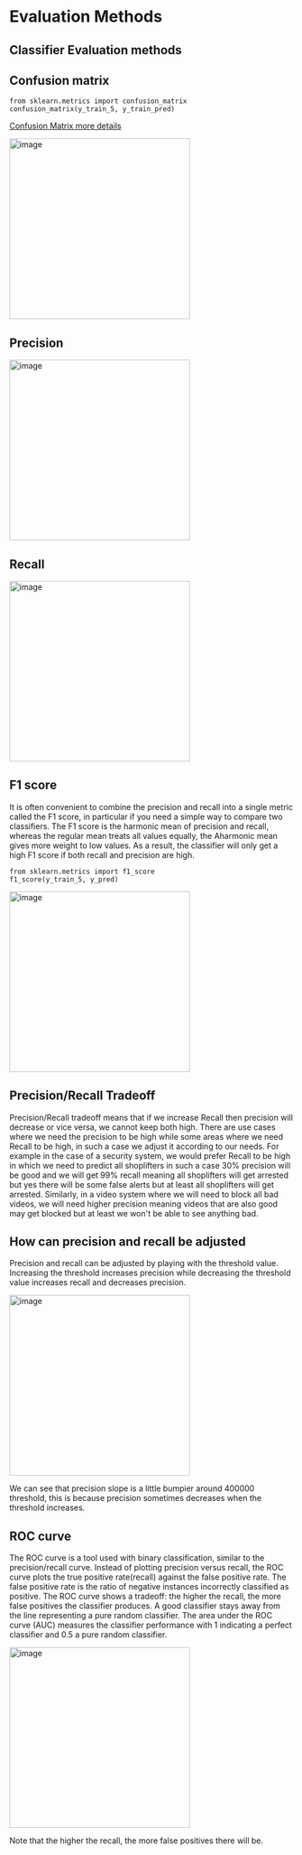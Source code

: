 # Evaluation Methods

## Classifier Evaluation methods

## Confusion matrix

```
from sklearn.metrics import confusion_matrix
confusion_matrix(y_train_5, y_train_pred)
```

[Confusion Matrix more details](https://github.com/AbdulHadi806/Machine-learning-Basic-notes/blob/main/Machine-learning-Basic-notes/MLMaths/BasicMaths.md#confusion-matric)

<img width="320" alt="image" src="https://github.com/AbdulHadi806/AI-Advance-Notes/assets/113926529/826e32ae-177d-4ff6-859c-8c735df136fa">

## Precision

<img width="320" alt="image" src="https://github.com/AbdulHadi806/AI-Advance-Notes/assets/113926529/19014fa9-d9e8-4d89-a655-7d25ad70b3d7">

## Recall

<img width="320" alt="image" src="https://github.com/AbdulHadi806/AI-Advance-Notes/assets/113926529/1ae0e9fd-2783-45f6-b2df-d1e4cee46384">

## F1 score

It is often convenient to combine the precision and recall into a single metric called the F1 score, in particular if you need a simple way to compare
two classifiers. The F1 score is the harmonic mean of precision and recall, whereas the regular mean treats all values equally, the Aharmonic mean
gives more weight to low values. As a result, the classifier will only get a high F1 score if both recall and precision are high.

```
from sklearn.metrics import f1_score
f1_score(y_train_5, y_pred)
```

<img width="320" alt="image" src="https://github.com/AbdulHadi806/AI-Advance-Notes/assets/113926529/ba66a76c-083e-481b-a9b4-adc07fa961d7">

## Precision/Recall Tradeoff
Precision/Recall tradeoff means that if we increase Recall then precision will decrease or vice versa, we cannot keep both high. There are use cases
where we need the precision to be high while some areas where we need Recall to be high, in such a case we adjust it according to our needs. For
example in the case of a security system, we would prefer Recall to be high in which we need to predict all shoplifters in such a case 30% precision
will be good and we will get 99% recall meaning all shoplifters will get arrested but yes there will be some false alerts but at least all shoplifters
will get arrested. Similarly, in a video system where we will need to block all bad videos, we will need higher precision meaning videos that are
also good may get blocked but at least we won't be able to see anything bad.

## How can precision and recall be adjusted
Precision and recall can be adjusted by playing with the threshold value. Increasing the threshold increases precision while decreasing the threshold value
increases recall and decreases precision.

<img width="320" alt="image" src="https://github.com/AbdulHadi806/AI-Advance-Notes/assets/113926529/d1811472-bcd3-4491-b135-becfebff6866">

We can see that precision slope is a little bumpier around 400000 threshold, this is because precision sometimes decreases when the threshold increases.

## ROC curve
The ROC curve is a tool used with binary classification, similar to the precision/recall curve. Instead of plotting precision versus recall, the ROC curve plots the true positive rate(recall) against the false positive rate. The false positive rate is the ratio of negative instances incorrectly classified as positive. The ROC curve shows a tradeoff: the higher the recall, the more false positives the classifier produces. A good classifier stays away from the line representing a pure random classifier. The area under the ROC curve (AUC) measures the classifier performance with 1 indicating a perfect classifier and 0.5 a pure random classifier.

<img width="320" alt="image" src="https://github.com/AbdulHadi806/AI-Advance-Notes/assets/113926529/a86d7100-5df1-4fb7-b2f1-b476dad61ecc">

Note that the higher the recall, the more false positives there will be.
